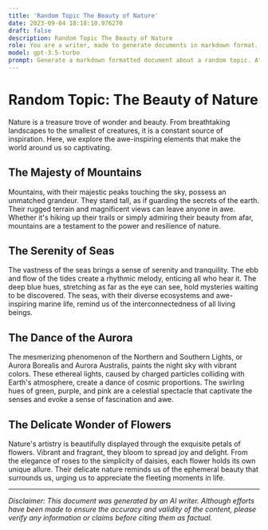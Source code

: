 ```yaml
---
title: 'Random Topic The Beauty of Nature'
date: 2023-09-04 18:18:10.976270
draft: false
description: Random Topic The Beauty of Nature
role: You are a writer, made to generate documents in markdown format. It is very important that all of the documents you generate are in valid markdown format.
model: gpt-3.5-turbo
prompt: Generate a markdown formatted document about a random topic. At the bottom, include a disclaimer explaining that the document was generated by you. The first line of the document should be the title. Make sure that the entire document is in proper markdown format, using a mix of various tags to make the document visually appealing.
---
```


# Random Topic: The Beauty of Nature

Nature is a treasure trove of wonder and beauty. From breathtaking landscapes to the smallest of creatures, it is a constant source of inspiration. Here, we explore the awe-inspiring elements that make the world around us so captivating.

## The Majesty of Mountains

Mountains, with their majestic peaks touching the sky, possess an unmatched grandeur. They stand tall, as if guarding the secrets of the earth. Their rugged terrain and magnificent views can leave anyone in awe. Whether it's hiking up their trails or simply admiring their beauty from afar, mountains are a testament to the power and resilience of nature.

## The Serenity of Seas

The vastness of the seas brings a sense of serenity and tranquility. The ebb and flow of the tides create a rhythmic melody, enticing all who hear it. The deep blue hues, stretching as far as the eye can see, hold mysteries waiting to be discovered. The seas, with their diverse ecosystems and awe-inspiring marine life, remind us of the interconnectedness of all living beings.

## The Dance of the Aurora

The mesmerizing phenomenon of the Northern and Southern Lights, or Aurora Borealis and Aurora Australis, paints the night sky with vibrant colors. These ethereal lights, caused by charged particles colliding with Earth's atmosphere, create a dance of cosmic proportions. The swirling hues of green, purple, and pink are a celestial spectacle that captivate the senses and evoke a sense of fascination and awe.

## The Delicate Wonder of Flowers

Nature's artistry is beautifully displayed through the exquisite petals of flowers. Vibrant and fragrant, they bloom to spread joy and delight. From the elegance of roses to the simplicity of daisies, each flower holds its own unique allure. Their delicate nature reminds us of the ephemeral beauty that surrounds us, urging us to appreciate the fleeting moments in life.

---

*Disclaimer: This document was generated by an AI writer. Although efforts have been made to ensure the accuracy and validity of the content, please verify any information or claims before citing them as factual.*